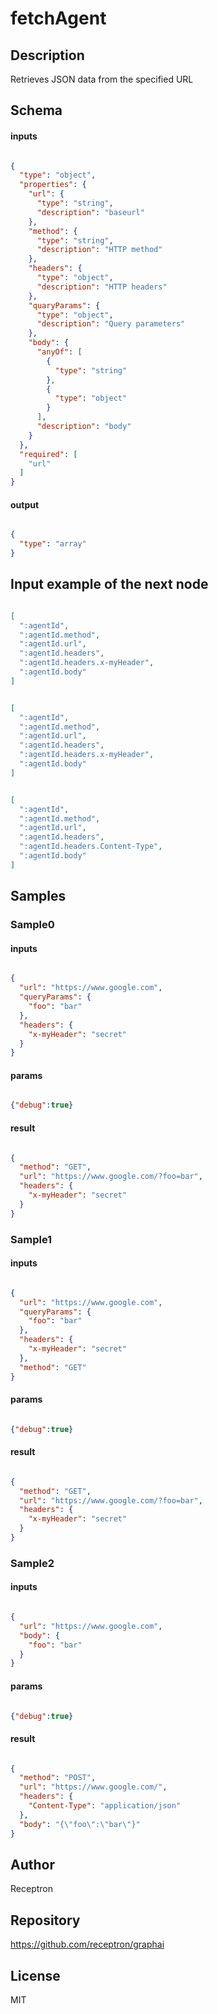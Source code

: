 # fetchAgent




## Description

Retrieves JSON data from the specified URL

## Schema

#### inputs

```json

{
  "type": "object",
  "properties": {
    "url": {
      "type": "string",
      "description": "baseurl"
    },
    "method": {
      "type": "string",
      "description": "HTTP method"
    },
    "headers": {
      "type": "object",
      "description": "HTTP headers"
    },
    "quaryParams": {
      "type": "object",
      "description": "Query parameters"
    },
    "body": {
      "anyOf": [
        {
          "type": "string"
        },
        {
          "type": "object"
        }
      ],
      "description": "body"
    }
  },
  "required": [
    "url"
  ]
}

````

#### output

```json

{
  "type": "array"
}

````

## Input example of the next node

```json

[
  ":agentId",
  ":agentId.method",
  ":agentId.url",
  ":agentId.headers",
  ":agentId.headers.x-myHeader",
  ":agentId.body"
]

````
```json

[
  ":agentId",
  ":agentId.method",
  ":agentId.url",
  ":agentId.headers",
  ":agentId.headers.x-myHeader",
  ":agentId.body"
]

````
```json

[
  ":agentId",
  ":agentId.method",
  ":agentId.url",
  ":agentId.headers",
  ":agentId.headers.Content-Type",
  ":agentId.body"
]

````

## Samples

### Sample0

#### inputs

```json

{
  "url": "https://www.google.com",
  "queryParams": {
    "foo": "bar"
  },
  "headers": {
    "x-myHeader": "secret"
  }
}

````

#### params

```json

{"debug":true}

````

#### result

```json

{
  "method": "GET",
  "url": "https://www.google.com/?foo=bar",
  "headers": {
    "x-myHeader": "secret"
  }
}

````
### Sample1

#### inputs

```json

{
  "url": "https://www.google.com",
  "queryParams": {
    "foo": "bar"
  },
  "headers": {
    "x-myHeader": "secret"
  },
  "method": "GET"
}

````

#### params

```json

{"debug":true}

````

#### result

```json

{
  "method": "GET",
  "url": "https://www.google.com/?foo=bar",
  "headers": {
    "x-myHeader": "secret"
  }
}

````
### Sample2

#### inputs

```json

{
  "url": "https://www.google.com",
  "body": {
    "foo": "bar"
  }
}

````

#### params

```json

{"debug":true}

````

#### result

```json

{
  "method": "POST",
  "url": "https://www.google.com/",
  "headers": {
    "Content-Type": "application/json"
  },
  "body": "{\"foo\":\"bar\"}"
}

````

## Author

Receptron

## Repository

https://github.com/receptron/graphai

## License

MIT

